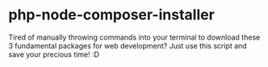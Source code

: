 # php-node-composer-installer
Tired of manually throwing commands into your terminal to download these 3 fundamental packages for web development? Just use this script and save your precious time! :D
